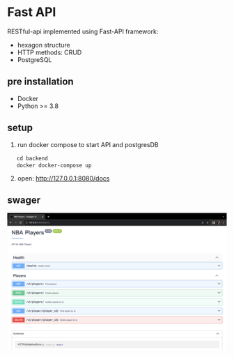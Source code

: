 # Fast API

RESTful-api implemented using Fast-API framework:

- hexagon structure
- HTTP methods: CRUD
- PostgreSQL

## pre installation

- Docker
- Python >= 3.8

## setup

1. run docker compose to start API and postgresDB

```
   cd backend
   docker docker-compose up
```

2. open:
   http://127.0.0.1:8080/docs

## swager

![alt text](https://github.com/bohuang-work/fast-api/blob/main/fastAPI.png)
